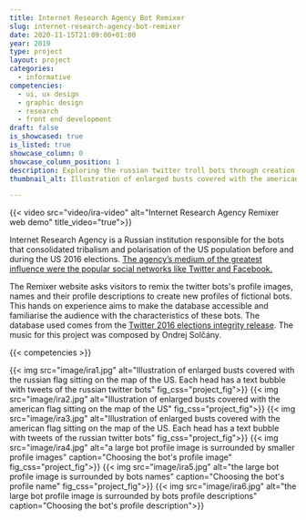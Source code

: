 ```yaml
---
title: Internet Research Agency Bot Remixer
slug: internet-research-agency-bot-remixer
date: 2020-11-15T21:09:00+01:00
year: 2019
type: project
layout: project
categories:
  - informative
competencies:
  - ui, ux design
  - graphic design
  - research
  - front end development
draft: false
is_showcased: true
is_listed: true
showcase_column: 0
showcase_column_position: 1
description: Exploring the russian twitter troll bots through creation of fictional avatars
thumbnail_alt: Illustration of enlarged busts covered with the american flag sitting on the map of the US

---
```


{{< video src="video/ira-video" alt="Internet Research Agency Remixer web demo" title_video="true">}}

Internet Research Agency is a Russian institution responsible for the bots that consolidated tribalism and polarisation of the US population before and during the US 2016 elections. [The agency’s medium of the greatest influence were the popular social networks like Twitter and Facebook.](https://int.nyt.com/data/documenthelper/533-read-report-internet-research-agency/7871ea6d5b7bedafbf19/optimized/full.pdf) 

The Remixer website asks visitors to remix the twitter bots's profile images, names and their profile descriptions to create new profiles of fictional bots. This hands on experience aims to make the database accessible and familiarise the audience with the characteristics of these bots. The database used comes from the [Twitter 2016 elections integrity  release](https://blog.twitter.com/official/en_us/topics/company/2018/2016-election-update.html). The music for this project was composed by Ondrej Solčány.

{{< competencies >}}

{{< img src="image/ira1.jpg" alt="Illustration of enlarged busts covered with the russian flag sitting on the map of the US. Each head has a text bubble with tweets of the russian twitter bots" fig_css="project_fig">}}
{{< img src="image/ira2.jpg" alt="Illustration of enlarged busts covered with the american flag sitting on the map of the US" fig_css="project_fig">}}
{{< img src="image/ira3.jpg" alt="Illustration of enlarged busts covered with the american flag sitting on the map of the US. Each head has a text bubble with tweets of the russian twitter bots" fig_css="project_fig">}}
{{< img src="image/ira4.jpg" alt="a large bot profile image is surrounded by smaller profile images" caption="Choosing the bot's profile image" fig_css="project_fig">}}
{{< img src="image/ira5.jpg" alt="the large bot profile image is surrounded by bots names" caption="Choosing the bot's profile name" fig_css="project_fig">}}
{{< img src="image/ira6.jpg" alt="the large bot profile image is surrounded by bots profile descriptions" caption="Choosing the bot's profile description">}}


